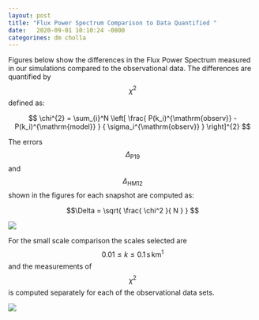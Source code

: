 ```yaml
---
layout: post
title: "Flux Power Spectrum Comparison to Data Quantified "
date:   2020-09-01 10:10:24 -0800
categorines: dm cholla
---
```


Figures below show the differences in the Flux Power Spectrum measured in our simulations compared to the observational data. The differences are quantified by $$\chi^2$$ defined as:

$$  \chi^{2} = \sum_{i}^N \left[ \frac{ P(k_i)^{\mathrm{observ}} - P(k_i)^{\mathrm{model}} } { \sigma_i^{\mathrm{observ}} }  \right]^{2}  $$




The errors $$\Delta_{\mathrm{P19}}$$ and $$\Delta_{\mathrm{HM12}}$$ shown in the figures for each snapshot are computed as:


$$\Delta = \sqrt{ \frac{ \chi^2 }{ N } } $$ 

<img src="{{ site.url }}assets/images/fps_comparison_boss.png">


For the small scale  comparison the scales selected are $$ 0.01 \leq k \leq 0.1 \, \mathrm{s} \, \mathrm{km}^1 $$ and the measurements of $$\chi^2$$ is computed separately for each of the observational data sets. 

<img src="{{ site.url }}assets/images/fps_comparison.png">

